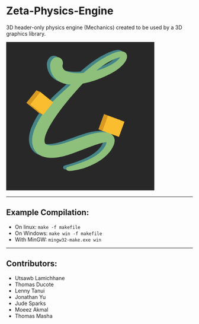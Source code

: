 # **Zeta-Physics-Engine**

3D header-only physics engine (Mechanics) created to be used by a 3D graphics library.

<img src="ZetaLogo.png" width="400" height="400"/>

___

## Example Compilation:
* On linux: `make -f makefile`
* On Windows: `make win -f makefile`
* With MinGW: `mingw32-make.exe win`

___

## Contributors:
 * Utsawb Lamichhane
 * Thomas Ducote
 * Lenny Tanui
 * Jonathan Yu
 * Jude Sparks
 * Moeez Akmal
 * Thomas Masha
